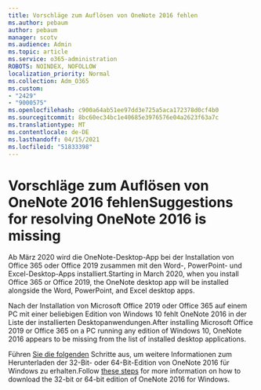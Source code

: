 ```yaml
---
title: Vorschläge zum Auflösen von OneNote 2016 fehlen
ms.author: pebaum
author: pebaum
manager: scotv
ms.audience: Admin
ms.topic: article
ms.service: o365-administration
ROBOTS: NOINDEX, NOFOLLOW
localization_priority: Normal
ms.collection: Adm_O365
ms.custom:
- "2429"
- "9000575"
ms.openlocfilehash: c900a64ab51ee97dd3e725a5aca172378d0cf4b0
ms.sourcegitcommit: 8bc60ec34bc1e40685e3976576e04a2623f63a7c
ms.translationtype: MT
ms.contentlocale: de-DE
ms.lasthandoff: 04/15/2021
ms.locfileid: "51833398"
---
```

# <a name="suggestions-for-resolving-onenote-2016-is-missing"></a><span data-ttu-id="f4f60-102">Vorschläge zum Auflösen von OneNote 2016 fehlen</span><span class="sxs-lookup"><span data-stu-id="f4f60-102">Suggestions for resolving OneNote 2016 is missing</span></span>

<span data-ttu-id="f4f60-103">Ab März 2020 wird die OneNote-Desktop-App bei der Installation von Office 365 oder Office 2019 zusammen mit den Word-, PowerPoint- und Excel-Desktop-Apps installiert.</span><span class="sxs-lookup"><span data-stu-id="f4f60-103">Starting in March 2020, when you install Office 365 or Office 2019, the OneNote desktop app will be installed alongside the Word, PowerPoint, and Excel desktop apps.</span></span>

<span data-ttu-id="f4f60-104">Nach der Installation von Microsoft Office 2019 oder Office 365 auf einem PC mit einer beliebigen Edition von Windows 10 fehlt OneNote 2016 in der Liste der installierten Desktopanwendungen.</span><span class="sxs-lookup"><span data-stu-id="f4f60-104">After installing Microsoft Office 2019 or Office 365 on a PC running any edition of Windows 10, OneNote 2016 appears to be missing from the list of installed desktop applications.</span></span>

<span data-ttu-id="f4f60-105">Führen [Sie die folgenden](https://support.office.com/article/OneNote-2016-is-missing-after-installing-Office-2019-or-Office-365-1844ba87-7248-4bd8-a735-66a52f98e6e5) Schritte aus, um weitere Informationen zum Herunterladen der 32-Bit- oder 64-Bit-Edition von OneNote 2016 für Windows zu erhalten.</span><span class="sxs-lookup"><span data-stu-id="f4f60-105">Follow [these steps](https://support.office.com/article/OneNote-2016-is-missing-after-installing-Office-2019-or-Office-365-1844ba87-7248-4bd8-a735-66a52f98e6e5) for more information on how to download the 32-bit or 64-bit edition of OneNote 2016 for Windows.</span></span>
